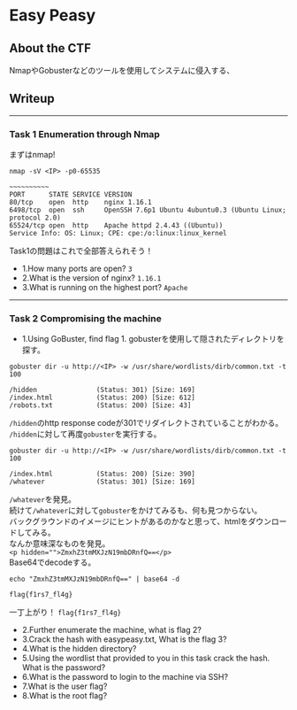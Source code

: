 # Easy Peasy

## About the CTF
NmapやGobusterなどのツールを使用してシステムに侵入する、

## Writeup
---  
### Task 1  Enumeration through Nmap
まずはnmap!
```
nmap -sV <IP> -p0-65535

~~~~~~~~~~
PORT      STATE SERVICE VERSION
80/tcp    open  http    nginx 1.16.1
6498/tcp  open  ssh     OpenSSH 7.6p1 Ubuntu 4ubuntu0.3 (Ubuntu Linux; protocol 2.0)
65524/tcp open  http    Apache httpd 2.4.43 ((Ubuntu))
Service Info: OS: Linux; CPE: cpe:/o:linux:linux_kernel
```
Task1の問題はこれで全部答えられそう！

- 1.How many ports are open?  `3`
- 2.What is the version of nginx?  `1.16.1`
- 3.What is running on the highest port?  `Apache`

---
### Task 2  Compromising the machine
- 1.Using GoBuster, find flag 1.
gobusterを使用して隠されたディレクトリを探す。
```
gobuster dir -u http://<IP> -w /usr/share/wordlists/dirb/common.txt -t 100

/hidden               (Status: 301) [Size: 169]
/index.html           (Status: 200) [Size: 612]                                  
/robots.txt           (Status: 200) [Size: 43]  
```
`/hidden`のhttp response codeが301でリダイレクトされていることがわかる。  
`/hidden`に対して再度`gobuster`を実行する。
```
gobuster dir -u http://<IP> -w /usr/share/wordlists/dirb/common.txt -t 100

/index.html           (Status: 200) [Size: 390]
/whatever             (Status: 301) [Size: 169]
```
`/whatever`を発見。  
続けて`/whatever`に対して`gobuster`をかけてみるも、何も見つからない。  
バックグラウンドのイメージにヒントがあるのかなと思って、htmlをダウンロードしてみる。  
なんか意味深なものを発見。  
`<p hidden="">ZmxhZ3tmMXJzN19mbDRnfQ==</p>`  
Base64でdecodeする。  
```
echo "ZmxhZ3tmMXJzN19mbDRnfQ==" | base64 -d

flag{f1rs7_fl4g}
```

一丁上がり！ `flag{f1rs7_fl4g}`

- 2.Further enumerate the machine, what is flag 2?
- 3.Crack the hash with easypeasy.txt, What is the flag 3?
- 4.What is the hidden directory?
- 5.Using the wordlist that provided to you in this task crack the hash. What is the password?
- 6.What is the password to login to the machine via SSH?
- 7.What is the user flag?
- 8.What is the root flag?
